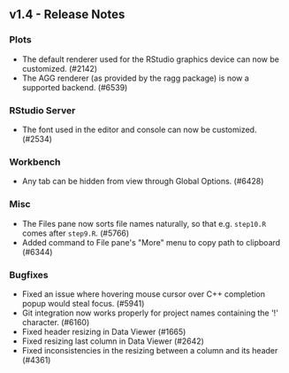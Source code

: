 ## v1.4 - Release Notes

### Plots

* The default renderer used for the RStudio graphics device can now be customized. (#2142)
* The AGG renderer (as provided by the ragg package) is now a supported backend. (#6539)

### RStudio Server

* The font used in the editor and console can now be customized. (#2534)

### Workbench

* Any tab can be hidden from view through Global Options. (#6428)

### Misc

* The Files pane now sorts file names naturally, so that e.g. `step10.R` comes after `step9.R`. (#5766)
* Added command to File pane's "More" menu to copy path to clipboard (#6344)

### Bugfixes

* Fixed an issue where hovering mouse cursor over C++ completion popup would steal focus. (#5941)
* Git integration now works properly for project names containing the '!' character. (#6160)
* Fixed header resizing in Data Viewer (#1665)
* Fixed resizing last column in Data Viewer (#2642)
* Fixed inconsistencies in the resizing between a column and its header (#4361)
